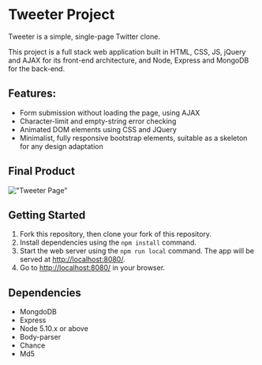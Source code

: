 # Tweeter Project

Tweeter is a simple, single-page Twitter clone.

This project is a full stack web application built in HTML, CSS, JS, jQuery and AJAX for its front-end architecture, and Node, Express and MongoDB for the back-end.

 ## Features:

- Form submission without loading the page, using AJAX
- Character-limit and empty-string error checking
- Animated DOM elements using CSS and JQuery
- Minimalist, fully responsive bootstrap elements, suitable as a skeleton for any design adaptation


## Final Product

!["Tweeter Page"](https://i.imgur.com/jT70R5W.jpg)

## Getting Started

1. Fork this repository, then clone your fork of this repository.
2. Install dependencies using the `npm install` command.
3. Start the web server using the `npm run local` command. The app will be served at <http://localhost:8080/>.
4. Go to <http://localhost:8080/> in your browser.

## Dependencies

- MongdoDB
- Express
- Node 5.10.x or above
- Body-parser
- Chance
- Md5
